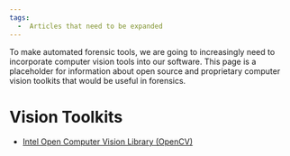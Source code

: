 ```yaml
---
tags:
  -  Articles that need to be expanded 
---
```

To make automated forensic tools, we are going to increasingly need to
incorporate computer vision tools into our software. This page is a
placeholder for information about open source and proprietary computer
vision toolkits that would be useful in forensics.

# Vision Toolkits

- [Intel Open Computer Vision Library
  (OpenCV)](http://sourceforge.net/projects/opencvlibrary/)